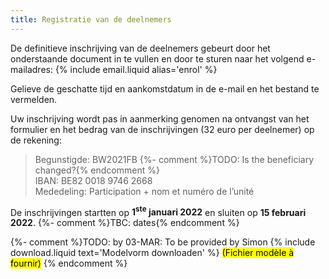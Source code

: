 ```yaml
---
title: Registratie van de deelnemers
---
```

De definitieve inschrijving van de deelnemers gebeurt door het onderstaande document in te vullen en door te sturen naar het volgend e-mailadres:
{% include email.liquid alias='enrol' %}

Gelieve de geschatte tijd en aankomstdatum in de e-mail en het bestand te vermelden.

Uw inschrijving wordt pas in aanmerking genomen na ontvangst van het formulier en het bedrag van de inschrijvingen
(32 euro per deelnemer) op de rekening:

> Begunstigde: BW2021FB {%- comment %}TODO: Is the beneficiary changed?{% endcomment %}  
> IBAN: BE82 0018 9746 2668  
> Mededeling: Participation + nom et numéro de l’unité

De inschrijvingen startten op **1<sup>ste</sup> januari 2022** en sluiten op **15 februari 2022**. {%- comment %}TBC: dates{% endcomment %}

{%- comment %}TODO: by 03-MAR: To be provided by Simon
{% include download.liquid text='Modelvorm downloaden' %}
<mark>(Fichier modèle à fournir)</mark>
{% endcomment %}
